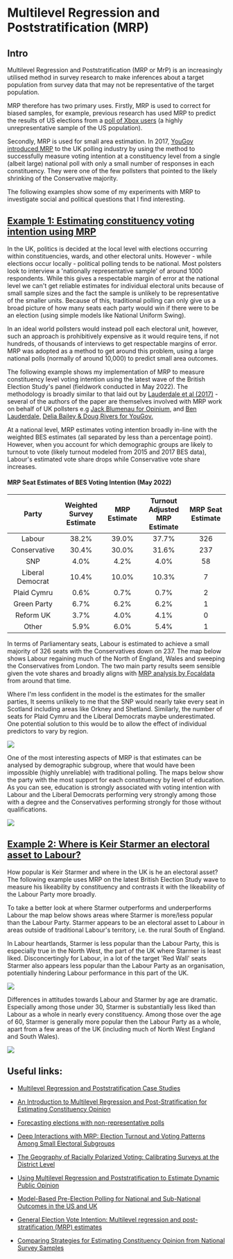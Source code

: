 # Multilevel Regression and Poststratification (MRP)

## Intro

Multilevel Regression and Poststratification (MRP or MrP) is an increasingly utilised method in survey research to make inferences about a target population from survey data that may not be representative of the target population.

MRP therefore has two primary uses. Firstly, MRP is used to correct for biased samples, for example, previous research has used MRP to predict the results of US elections from a [poll of Xbox users](https://www.microsoft.com/en-us/research/wp-content/uploads/2016/04/forecasting-with-nonrepresentative-polls.pdf) (a highly unrepresentative sample of the US population).

Secondly, MRP is used for small area estimation. In 2017, [YouGov introduced MRP](https://yougov.co.uk/topics/politics/articles-reports/2017/06/09/how-yougovs-election-model-compares-final-result) to the UK polling industry by using the method to successfully measure voting intention at a constituency level from a single (albeit large) national poll with only a small number of responses in each constituency. They were one of the few pollsters that pointed to the likely shrinking of the Conservative majority.

The following examples show some of my experiments with MRP to investigate social and political questions that I find interesting.

## [Example 1: Estimating constituency voting intention using MRP](https://github.com/hymeram/mrp/tree/main/1.voting_intention)

In the UK, politics is decided at the local level with elections occurring within constituencies, wards, and other electoral units. However - while elections occur locally - political polling tends to be national. Most polsters look to interview a 'nationally representative sample' of around 1000 respondents. While this gives a respectable margin of error at the national level we can't get reliable estimates for individual electoral units because of small sample sizes and the fact the sample is unlikely to be representative of the smaller units. Because of this, traditional polling can only give us a broad picture of how many seats each party would win if there were to be an election (using simple models like National Uniform Swing).

In an ideal world pollsters would instead poll each electoral unit, however, such an approach is prohibitively expensive as it would require tens, if not hundreds, of thousands of interviews to get respectable margins of error. MRP was adopted as a method to get around this problem, using a large national polls (normally of around 10,000) to predict small area outcomes.

The following example shows my implementation of MRP to measure constituency level voting intention using the latest wave of the British Election Study's panel (fieldwork conducted in May 2022). The methodology is broadly similar to that laid out by [Lauderdale et al (2017)](https://benjaminlauderdale.net/files/papers/mrp-polling-paper.pdf) - several of the authors of the paper are themselves involved with MRP work on behalf of UK pollsters e.g [Jack Blumenau for Opinium](https://www.opinium.com/wp-content/uploads/2022/10/MRP_Tables_2022.pdf), and [Ben Lauderdale,](https://yougov.co.uk/topics/politics/articles-reports/2019/11/27/how-yougovs-2019-general-election-model-works) [Delia Bailey & Doug Rivers for YouGov.](https://today.yougov.com/topics/politics/articles-reports/2020/11/03/yougov-2020-mrp-model-forecasts?amp;amp=)

At a national level, MRP estimates voting intention broadly in-line with the weighted BES estimates (all separated by less than a percentage point). However, when you account for which demographic groups are likely to turnout to vote (likely turnout modeled from 2015 and 2017 BES data), Labour's estimated vote share drops while Conservative vote share increases.

#### MRP Seat Estimates of BES Voting Intention (May 2022)

|      Party       | Weighted Survey Estimate | MRP Estimate | Turnout Adjusted MRP Estimate | MRP Seat Estimate |
|:-------------:|:-------------:|:-------------:|:-------------:|:-------------:|
|      Labour      |          38.2%           |    39.0%     |             37.7%             |        326        |
|   Conservative   |          30.4%           |    30.0%     |             31.6%             |        237        |
|       SNP        |           4.0%           |     4.2%     |             4.0%              |        58         |
| Liberal Democrat |          10.4%           |    10.0%     |             10.3%             |         7         |
|   Plaid Cymru    |           0.6%           |     0.7%     |             0.7%              |         2         |
|   Green Party    |           6.7%           |     6.2%     |             6.2%              |         1         |
|    Reform UK     |           3.7%           |     4.0%     |             4.1%              |         0         |
|      Other       |           5.9%           |     6.0%     |             5.4%              |         1         |

In terms of Parliamentary seats, Labour is estimated to achieve a small majority of 326 seats with the Conservatives down on 237. The map below shows Labour regaining much of the North of England, Wales and sweeping the Conservatives from London. The two main party results seem sensible given the vote shares and broadly aligns with [MRP analysis by Focaldata](https://www.bestforbritain.org/may_2022_mrp_analysis) from around that time.

Where I'm less confident in the model is the estimates for the smaller parties, It seems unlikely to me that the SNP would nearly take every seat in Scotland including areas like Orkney and Shetland. Similarly, the number of seats for Plaid Cymru and the Liberal Democrats maybe underestimated. One potential solution to this would be to allow the effect of individual predictors to vary by region.

![](1.voting_intention/Maps/MPR_result_map.png)

One of the most interesting aspects of MRP is that estimates can be analysed by demographic subgroup, where that would have been impossible (highly unreliable) with traditional polling. The maps below show the party with the most support for each constituency by level of education. As you can see, education is strongly associated with voting intention with Labour and the Liberal Democrats performing very strongly among those with a degree and the Conservatives performing strongly for those without qualifications.

![](1.voting_intention/Maps/MPR_result_map_by_edu.png)

## [Example 2: Where is Keir Starmer an electoral asset to Labour?](https://github.com/hymeram/mrp/tree/main/2.starmer_likeability)

How popular is Keir Starmer and where in the UK is he an electoral asset? The following example uses MRP on the latest British Election Study wave to measure his likeability by constituency and contrasts it with the likeability of the Labour Party more broadly.

To take a better look at where Starmer outperforms and underperforms Labour the map below shows areas where Starmer is more/less popular than the Labour Party. Starmer appears to be an electoral asset to Labour in areas outside of traditional Labour's territory, i.e. the rural South of England.

In Labour heartlands, Starmer is less popular than the Labour Party, this is especially true in the North West, the part of the UK where Starmer is least liked. Disconcertingly for Labour, in a lot of the target 'Red Wall' seats Starmer also appears less popular than the Labour Party as an organisation, potentially hindering Labour performance in this part of the UK.

![](2.starmer_likeability/Maps/Labour_Starmer_Net_Likeability.png)

Differences in attitudes towards Labour and Starmer by age are dramatic. Especially among those under 30, Starmer is substantially less liked than Labour as a whole in nearly every constituency. Among those over the age of 60, Starmer is generally more popular then the Labour Party as a whole, apart from a few areas of the UK (including much of North West England and South Wales).

![](2.starmer_likeability/Maps/Labour_Starmer_Net_Likeability_By_Age.png)

## Useful links:

-   [Multilevel Regression and Poststratification Case Studies](https://bookdown.org/jl5522/MRP-case-studies/)

-   [An Introduction to Multilevel Regression and Post-Stratification for Estimating Constituency Opinion](https://journals.sagepub.com/doi/10.1177/1478929919864773)

-   [Forecasting elections with non-representative polls](https://www.microsoft.com/en-us/research/wp-content/uploads/2016/04/forecasting-with-nonrepresentative-polls.pdf)

-   [Deep Interactions with MRP: Election Turnout and Voting Patterns Among Small Electoral Subgroups](http://www.stat.columbia.edu/~gelman/research/published/misterp.pdf)

-   [The Geography of Racially Polarized Voting: Calibrating Surveys at the District Level](https://osf.io/mk9e6/)

-   [Using Multilevel Regression and Poststratification to Estimate Dynamic Public Opinion](http://www.stat.columbia.edu/~gelman/research/unpublished/MRT(1).pdf)

-   [Model-Based Pre-Election Polling for National and Sub-National Outcomes in the US and UK](https://benjaminlauderdale.net/files/papers/mrp-polling-paper.pdf)

-   [General Election Vote Intention: Multilevel regression and post-stratification (MRP) estimates](https://www.opinium.com/wp-content/uploads/2022/10/MRP_Tables_2022.pdf)

-   [Comparing Strategies for Estimating Constituency Opinion from National Survey Samples](https://www.cambridge.org/core/journals/political-science-research-and-methods/article/comparing-strategies-for-estimating-constituency-opinion-from-national-survey-samples/60701055350642BFA9BD5FF6EE469BC2#article)
